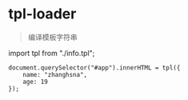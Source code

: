 # tpl-loader
> 编译模板字符串

   import tpl from "./info.tpl";

    document.querySelector("#app").innerHTML = tpl({
        name: "zhanghsna",
        age: 19
    });

    